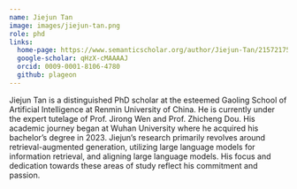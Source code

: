 ```yaml
---
name: Jiejun Tan
image: images/jiejun-tan.png
role: phd
links:
  home-page: https://www.semanticscholar.org/author/Jiejun-Tan/2157217564
  google-scholar: qHzX-cMAAAAJ
  orcid: 0009-0001-8106-4780
  github: plageon
---
```


Jiejun Tan is a distinguished PhD scholar at the esteemed Gaoling School of Artificial Intelligence at Renmin University of China. He is currently under the expert tutelage of Prof. Jirong Wen and Prof. Zhicheng Dou. His academic journey began at Wuhan University where he acquired his bachelor’s degree in 2023. Jiejun’s research primarily revolves around retrieval-augmented generation, utilizing large language models for information retrieval, and aligning large language models. His focus and dedication towards these areas of study reflect his commitment and passion.